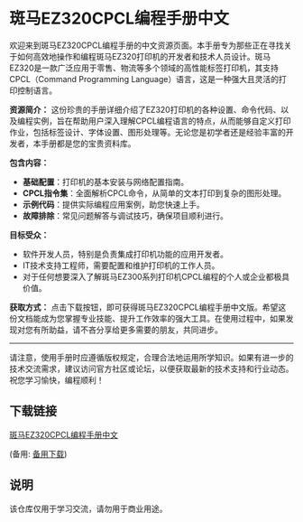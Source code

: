 # 斑马EZ320CPCL编程手册中文

欢迎来到斑马EZ320CPCL编程手册的中文资源页面。本手册专为那些正在寻找关于如何高效地操作和编程斑马EZ320打印机的开发者和技术人员设计。斑马EZ320是一款广泛应用于零售、物流等多个领域的高性能标签打印机，其支持CPCL（Command Programming Language）语言，这是一种强大且灵活的打印控制语言。

**资源简介：**
这份珍贵的手册详细介绍了EZ320打印机的各种设置、命令代码、以及编程实例，旨在帮助用户深入理解CPCL编程语言的特点，从而能够自定义打印作业，包括标签设计、字体设置、图形处理等。无论您是初学者还是经验丰富的开发者，本手册都是您的宝贵资料库。

**包含内容：**
- **基础配置**：打印机的基本安装与网络配置指南。
- **CPCL指令集**：全面解析CPCL命令，从简单的文本打印到复杂的图形处理。
- **示例代码**：提供实际编程应用案例，助您快速上手。
- **故障排除**：常见问题解答与调试技巧，确保项目顺利进行。

**目标受众：**
- 软件开发人员，特别是负责集成打印机功能的应用开发者。
- IT技术支持工程师，需要配置和维护打印机的工作人员。
- 对于任何想要深入了解斑马EZ300系列打印机CPCL编程的个人或企业都极具价值。

**获取方式：**
点击下载按钮，即可获得斑马EZ320CPCL编程手册中文版。希望这份文档能成为您掌握专业技能、提升工作效率的强大工具。在使用过程中，如果发现对您有所助益，请不吝分享给更多需要的朋友，共同进步。

---

请注意，使用手册时应遵循版权规定，合理合法地运用所学知识。如果有进一步的技术交流需求，建议访问官方社区或论坛，以便获取最新的技术支持和行业动态。祝您学习愉快，编程顺利！

## 下载链接
[斑马EZ320CPCL编程手册中文](https://pan.quark.cn/s/a334fce4321a) 

(备用: [备用下载](https://pan.baidu.com/s/1n-6iu9HPRQAS4ih3cLKr-A?pwd=1234))

## 说明

该仓库仅用于学习交流，请勿用于商业用途。
